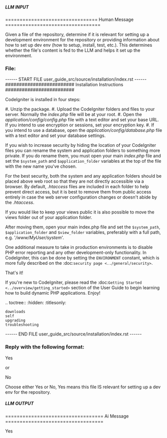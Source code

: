 ##### LLM INPUT #####
================================ Human Message =================================

Given a file of the repository, determine if it is relevant for setting up a development environment for the repository or providing information about how to set up dev env (how to setup, install, test, etc.). This determines whether the file's content is fed to the LLM and helps it set up the environment.

### File:
------ START FILE user_guide_src/source/installation/index.rst ------
#########################
Installation Instructions
#########################

CodeIgniter is installed in four steps:

#. Unzip the package.
#. Upload the CodeIgniter folders and files to your server. Normally the
   *index.php* file will be at your root.
#. Open the *application/config/config.php* file with a text editor and
   set your base URL. If you intend to use encryption or sessions, set
   your encryption key.
#. If you intend to use a database, open the
   *application/config/database.php* file with a text editor and set your
   database settings.

If you wish to increase security by hiding the location of your
CodeIgniter files you can rename the system and application folders to
something more private. If you do rename them, you must open your main
*index.php* file and set the ``$system_path`` and ``$application_folder``
variables at the top of the file with the new name you've chosen.

For the best security, both the system and any application folders
should be placed above web root so that they are not directly accessible
via a browser. By default, *.htaccess* files are included in each folder
to help prevent direct access, but it is best to remove them from public
access entirely in case the web server configuration changes or doesn't
abide by the *.htaccess*.

If you would like to keep your views public it is also possible to move
the views folder out of your application folder.

After moving them, open your main index.php file and set the
``$system_path``, ``$application_folder`` and ``$view_folder`` variables,
preferably with a full path, e.g. '*/www/MyUser/system*'.

One additional measure to take in production environments is to disable
PHP error reporting and any other development-only functionality. In
CodeIgniter, this can be done by setting the ``ENVIRONMENT`` constant, which
is more fully described on the :doc:`security
page <../general/security>`.

That's it!

If you're new to CodeIgniter, please read the :doc:`Getting
Started <../overview/getting_started>` section of the User Guide
to begin learning how to build dynamic PHP applications. Enjoy!

.. toctree::
	:hidden:
	:titlesonly:

	downloads
	self
	upgrading
	troubleshooting


------ END FILE user_guide_src/source/installation/index.rst ------

### Reply with the following format:

<rel>Yes</rel>

or

<rel>No</rel>

Choose either Yes or No, Yes means this file IS relevant for setting up a dev env for the repository.

##### LLM OUTPUT #####
================================== Ai Message ==================================

<rel>Yes</rel>